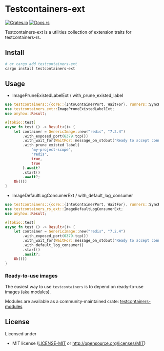 # Testcontainers-ext

[![Crates.io](https://img.shields.io/crates/v/testcontainers-ext.svg)](https://crates.io/crates/testcontainers-ext)
[![Docs.rs](https://docs.rs/testcontainers-ext/badge.svg)](https://docs.rs/testcontainers-ext)

Testcontainers-ext is a utilities collection of extension traits for testcontainers-rs.

## Install

```bash
# or cargo add testcontainers-ext
cargo install testcontainers-ext
```

## Usage

- ImagePruneExistedLabelExt / with_prune_existed_label

```rust
use testcontainers::{core::{IntoContainerPort, WaitFor}, runners::SyncRunner, GenericImage, ImageExt};
use testcontainers_ext::ImagePruneExistedLabelExt;
use anyhow::Result;

#[tokio::test]
async fn test () -> Result<()> {
    let container = GenericImage::new("redis", "7.2.4")
        .with_exposed_port(6379.tcp())
        .with_wait_for(WaitFor::message_on_stdout("Ready to accept connections"))
        .with_prune_existed_label(
            "my-project-scope",
            "redis",
            true,
            true
        ).await?
        .start()
        .await?;
    Ok(())
}
```

- ImageDefaultLogConsumerExt / with_default_log_consumer

```rust
use testcontainers::{core::{IntoContainerPort, WaitFor}, runners::SyncRunner, GenericImage, ImageExt};
use testcontainers_rs_ext::ImageDefaultLogConsumerExt;
use anyhow::Result;

#[tokio::test]
async fn test () -> Result<()> {
    let container = GenericImage::new("redis", "7.2.4")
        .with_exposed_port(6379.tcp())
        .with_wait_for(WaitFor::message_on_stdout("Ready to accept connections"))
        .with_default_log_consumer()
        .start()
        .await?;
    Ok(())
}
```

### Ready-to-use images

The easiest way to use `testcontainers` is to depend on ready-to-use images (aka modules).

Modules are available as a community-maintained crate: [testcontainers-modules](https://github.com/testcontainers/testcontainers-rs-modules-community)

## License

Licensed under

- MIT license
  ([LICENSE-MIT](LICENSE-MIT) or http://opensource.org/licenses/MIT)
